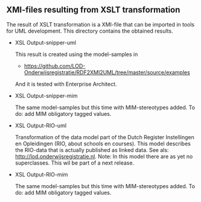 ## XMI-files resulting from XSLT transformation

The result of XSLT transformation is a XMI-file that can be imported in tools for UML development.  This directory contains the obtained results.

* XSL Output-snipper-uml

  This result is created using the model-samples in 
  - https://github.com/LOD-Onderwijsregistratie/RDF2XMI2UML/tree/master/source/examples

  And it is tested with Enterprise Architect.  

*  XSL Output-snipper-mim

   The same model-samples but this time with MIM-stereotypes added. To do: add MIM obligatory tagged values.

*  XSL Output-RIO-uml

   Transformation of the data model part of the Dutch Register Instellingen en Opleidingen (RIO, about schools en courses). This model describes the RIO-data that is actually published as linked data. See als:  http://lod.onderwijsregistratie.nl.  Note: In this model there are as yet no superclasses. This wil be part of a next release. 

*  XSL Output-RIO-mim

   The same model-samples but this time with MIM-stereotypes added. To do: add MIM obligatory tagged values.

